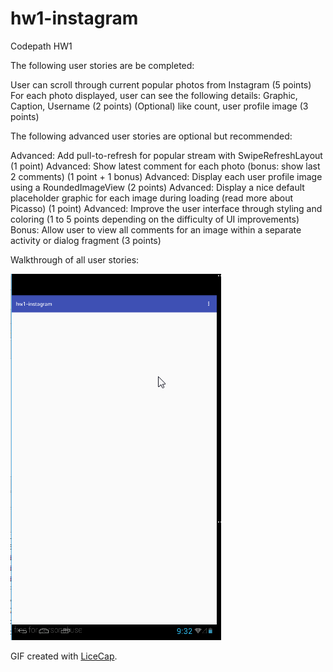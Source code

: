 # hw1-instagram
Codepath HW1

The following user stories are be completed:

User can scroll through current popular photos from Instagram (5 points)
For each photo displayed, user can see the following details:
Graphic, Caption, Username (2 points)
(Optional)  like count, user profile image (3 points)

The following advanced user stories are optional but recommended:

Advanced: Add pull-to-refresh for popular stream with SwipeRefreshLayout (1 point)
Advanced: Show latest comment for each photo (bonus: show last 2 comments) (1 point + 1 bonus)
Advanced: Display each user profile image using a RoundedImageView (2 points)
Advanced: Display a nice default placeholder graphic for each image during loading (read more about Picasso) (1 point)
Advanced: Improve the user interface through styling and coloring (1 to 5 points depending on the difficulty of UI improvements)
Bonus: Allow user to view all comments for an image within a separate activity or dialog fragment (3 points)


Walkthrough of all user stories:

![Video Walkthrough](https://github.com/talkingkarthik/hw2-instagram/blob/master/app/src/main/res/drawable/hw1animation.gif)

GIF created with [LiceCap](http://www.cockos.com/licecap/).
